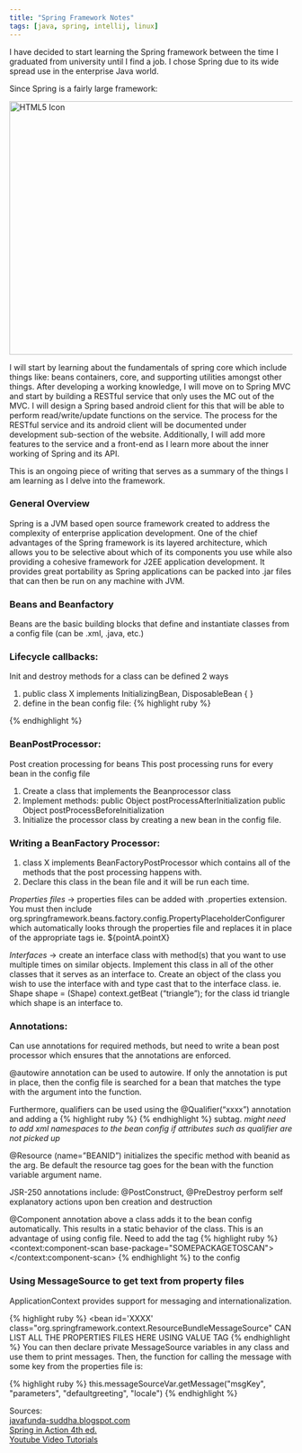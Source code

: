 ```yaml
---
title: "Spring Framework Notes"
tags: [java, spring, intellij, linux]
---
```


I have decided to start learning the Spring framework between the time I graduated from university until I find a job. I chose Spring due to its wide spread use in the enterprise Java world. 

Since Spring is a fairly large framework:   


<img src="{{ site.assets }}/spring_overview.jpg" alt="HTML5 Icon" style="width:800px;height:450px;">  


I will start by learning about the fundamentals of spring core which include things like: beans containers, core, and supporting utilities amongst other things. After developing a working knowledge, I will move on to Spring MVC and start by building a RESTful service that only uses the MC out of the MVC. I will design a Spring based android client for this that will be able to perform read/write/update functions on the service. The process for the RESTful service and its android client will be documented under development sub-section of the website. Additionally, I will add more features to the service and a front-end as I learn more about the inner working of Spring and its API.

This is an ongoing piece of writing that serves as a summary of the things I am learning as I delve into the framework.

### General Overview
Spring is a JVM based open source framework created to address the complexity of enterprise application development. One of the chief advantages of the Spring framework is its layered architecture, which allows you to be selective about which of its components you use while also providing a cohesive framework for J2EE application development. It provides great portability as Spring applications can be packed into .jar files that can then be run on any machine with JVM. 



### Beans and Beanfactory
Beans are the basic building blocks that define and instantiate classes from a config file (can be .xml, .java, etc.)


### Lifecycle callbacks:
Init and destroy methods for a class can be defined 2 ways  
1. public class X implements InitializingBean, DisposableBean { }  
2. define in the bean config file:
{% highlight ruby %}
  <bean id ='X' class ='Y' initmethod = 'initmethod' destroy-method='dest-method'>
 {% endhighlight %}


### BeanPostProcessor:
Post creation processing for beans
This post processing runs for every bean in the config file
1. Create a class that implements the Beanprocessor class
2. Implement methods: public Object postProcessAfterInitialization
public Object postProcessBeforeInitialization 
3. Initialize the processor class by creating a new bean in the config file.

### Writing a BeanFactory Processor:
1. class X implements BeanFactoryPostProcessor which contains all of the methods that the post processing happens with. 
2. Declare this class in the bean file and it will be run each time.

*Properties files* → properties files can be added with .properties extension. You must then include org.springframework.beans.factory.config.PropertyPlaceholderConfigurer which automatically looks through the properties file and replaces it in place of the appropriate tags ie. ${pointA.pointX}

*Interfaces* → create an interface class with method(s) that you want to use multiple times on similar objects. Implement this class in all of the other classes that it serves as an interface to. Create an object of the class you wish to use the interface with and type cast that to the interface class.
ie. Shape shape = (Shape) context.getBeat (“triangle”); for the class id triangle which shape is an interface to. 


### Annotations:

Can use annotations for required methods, but need to write a bean post processor which ensures that the annotations are enforced. 

@autowire annotation can be used to autowire. If only the annotation is put in place, then the config file is searched for a bean that matches the type with the argument into the function.

Furthermore, qualifiers can be used using the @Qualifier(“xxxx”) annotation and adding a 
{% highlight ruby %} <qualifier  value='xxxx'> {% endhighlight %} subtag.
*might need to add xml namespaces to the bean config if attributes such as qualifier are not picked up*

@Resource (name=”BEANID”) initializes the specific method with beanid as the arg. 
Be default the resource tag goes for the bean with the function variable argument name. 

JSR-250 annotations include: @PostConstruct, @PreDestroy perform self explanatory actions upon ben creation and destruction

@Component annotation above a class adds it to the bean config automatically. This results in a static behavior of the class. This is an advantage of using config file. 
Need to add the tag {% highlight ruby %} <context:component-scan base-package="SOMEPACKAGETOSCAN"></context:component-scan> {% endhighlight %} to the config 


### Using MessageSource to get text from property files
ApplicationContext provides support for messaging and internationalization. 

{% highlight ruby %}
<bean id='XXXX' class="org.springframework.context.ResourceBundleMessageSource"
  <property name="basenames">
     <list>
      	CAN LIST ALL THE PROPERTIES FILES HERE USING VALUE TAG
     </list>
  </property>
</bean>
{% endhighlight %} 
You can then declare private MessageSource variables in any class and use them to print messages. Then, the function for calling the message with some key from the properties file is: 

{% highlight ruby %} this.messageSourceVar.getMessage("msgKey", "parameters", "defaultgreeting", "locale")
{% endhighlight %} 

Sources:  
 [javafunda-suddha.blogspot.com](http://javafunda-suddha.blogspot.com/2012/07/spring-framework-interview-questions.html
"amazon")  
 [Spring in Action 4th ed.](https://www.amazon.com/Spring-Action-Craig-Walls/dp/161729120X/m "amazon")  
[Youtube Video Tutorials](
https://www.youtube.com/playlist?list=PLC97BDEFDCDD169D7 "youtube")
